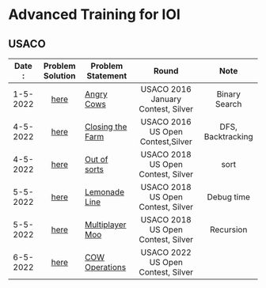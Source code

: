 # Advanced Training for IOI
## USACO

|Date :| Problem Solution|Problem Statement                              | Round               | Note
|:--------------:|:-----------:|------------------------------------------------|:---------------------------------------------------------------:|:-------------------------------------:|
|1-5-2022|[here](Angry%20Cows.cpp) | [Angry Cows](http://usaco.org/index.php?page=viewproblem2&cpid=594) | USACO 2016 January Contest, Silver | Binary Search |
|4-5-2022| [here](Closing%20the%20Farm.cpp)| [Closing the Farm](http://usaco.org/index.php?page=viewproblem2&cpid=644)|USACO 2016 US Open Contest,Silver| DFS, Backtracking|
|4-5-2022|[here](Out%20of%20Sorts.cpp) | [Out of sorts](http://www.usaco.org/index.php?page=viewproblem2&cpid=834) |USACO 2018 US Open Contest, Silver| sort
|5-5-2022|[here](Lemonade%20Line.cpp)  | [Lemonade Line](http://usaco.org/index.php?page=viewproblem2&cpid=835) |USACO 2018 US Open Contest, Silver| Debug time
|5-5-2022|[here](Multiplayer%20Moo.cpp)  | [Multiplayer Moo](http://usaco.org/index.php?page=viewproblem2&cpid=836) |USACO 2018 US Open Contest, Silver| Recursion
|6-5-2022|[here](COW%20Operations.cpp) |[COW Operations](http://www.usaco.org/index.php?page=viewproblem2&cpid=1232)|USACO 2022 US Open Contest, Silver| 
